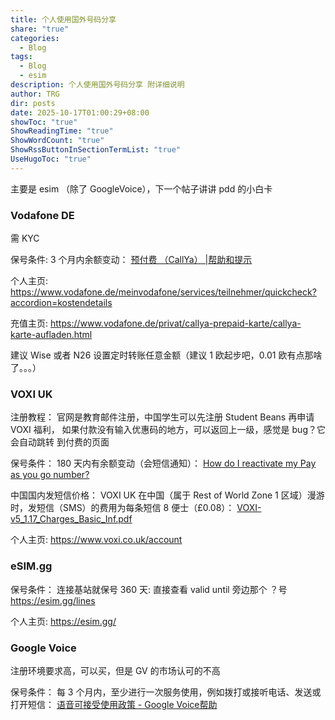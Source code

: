 ```yaml
---
title: 个人使用国外号码分享
share: "true"
categories:
  - Blog
tags:
  - Blog
  - esim
description: 个人使用国外号码分享 附详细说明
author: TRG
dir: posts
date: 2025-10-17T01:00:29+08:00
showToc: "true"
ShowReadingTime: "true"
ShowWordCount: "true"
ShowRssButtonInSectionTermList: "true"
UseHugoToc: "true"
---
```

主要是 esim （除了 GoogleVoice），下一个帖子讲讲 pdd 的小白卡

### Vodafone DE
需 KYC

保号条件:
3 个月内余额变动：
[预付费 （CallYa） |帮助和提示](https://www.vodafone.de/hilfe/prepaid.html?tab=aktivieren&accordion=gueltigkeit-deines-callya-tarifs-und-deines-guthabens)

个人主页:
https://www.vodafone.de/meinvodafone/services/teilnehmer/quickcheck?accordion=kostendetails

充值主页:
https://www.vodafone.de/privat/callya-prepaid-karte/callya-karte-aufladen.html

建议 Wise 或者 N26 设置定时转账任意金额（建议 1 欧起步吧，0.01 欧有点那啥了。。。）

### VOXI UK
注册教程：
官网是教育邮件注册，中国学生可以先注册 Student Beans 再申请 VOXI 福利，
如果付款没有输入优惠码的地方，可以返回上一级，感觉是 bug？它会自动跳转
到付费的页面

保号条件：
180 天内有余额变动（会短信通知）：
[How do I reactivate my Pay as you go number?](https://www.vodafone.co.uk/support/articles/how-do-i-reactivate-my-pay-as-you-go-number----4af9ea65-85a3-41cf-9952-c737d6f0aa21)

中国国内发短信价格：
VOXI UK 在中国（属于 Rest of World Zone 1 区域）漫游时，发短信（SMS）的费用为每条短信 8 便士（£0.08）：
[VOXI-v5_1.17_Charges_Basic_Inf.pdf](https://assets.ctfassets.net/49k3mgcbymb9/69rWHCyJTUFCxjbXuiOwBW/0153109051575697c85e22195b349949/VOXI-v5_1.17_Charges_Basic_Info__1_.pdf)

个人主页:
https://www.voxi.co.uk/account


### eSIM.gg
保号条件：
连接基站就保号 360 天: 直接查看 valid until 旁边那个 ？号
https://esim.gg/lines

个人主页:
https://esim.gg/

### Google Voice
注册环境要求高，可以买，但是 GV 的市场认可的不高

保号条件：
每 3 个月内，至少进行一次服务使用，例如拨打或接听电话、发送或打开短信：
[语音可接受使用政策 - Google Voice帮助](https://support.google.com/voice/answer/9230450)

